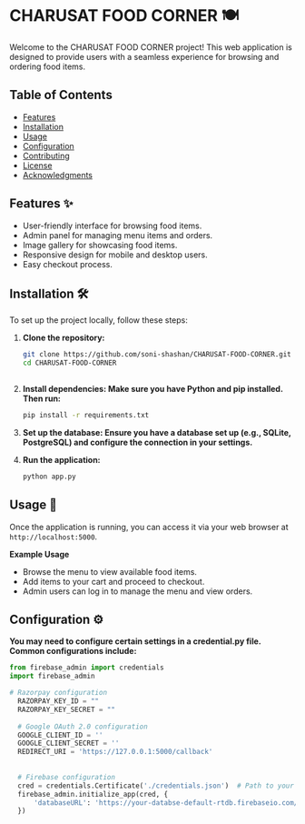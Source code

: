 # CHARUSAT FOOD CORNER 🍽️

Welcome to the CHARUSAT FOOD CORNER project! This web application is designed to provide users with a seamless experience for browsing and ordering food items. 

## Table of Contents
- [Features](#features)
- [Installation](#installation)
- [Usage](#usage)
- [Configuration](#configuration)
- [Contributing](#contributing)
- [License](#license)
- [Acknowledgments](#acknowledgments)

## Features ✨
- User-friendly interface for browsing food items.
- Admin panel for managing menu items and orders.
- Image gallery for showcasing food items.
- Responsive design for mobile and desktop users.
- Easy checkout process.

## Installation 🛠️

To set up the project locally, follow these steps:

1. **Clone the repository:**
   ```bash
   git clone https://github.com/soni-shashan/CHARUSAT-FOOD-CORNER.git
   cd CHARUSAT-FOOD-CORNER
  
2. **Install dependencies: Make sure you have Python and pip installed. Then run:**
     ```bash
     pip install -r requirements.txt
     ```

3. **Set up the database: Ensure you have a database set up (e.g., SQLite, PostgreSQL) and configure the connection in your settings.**
4. **Run the application:**
   ```bash
   python app.py

## Usage 🚀
Once the application is running, you can access it via your web browser at `http://localhost:5000`.

**Example Usage**

- Browse the menu to view available food items.
- Add items to your cart and proceed to checkout.
- Admin users can log in to manage the menu and view orders.

## Configuration ⚙️

**You may need to configure certain settings in a credential.py file. Common configurations include:**
  ```python
  from firebase_admin import credentials
  import firebase_admin

  # Razorpay configuration
    RAZORPAY_KEY_ID = ""
    RAZORPAY_KEY_SECRET = ""
    
    # Google OAuth 2.0 configuration
    GOOGLE_CLIENT_ID = ''
    GOOGLE_CLIENT_SECRET = ''
    REDIRECT_URI = 'https://127.0.0.1:5000/callback' 
    
    
    # Firebase configuration
    cred = credentials.Certificate('./credentials.json')  # Path to your Firebase service account key
    firebase_admin.initialize_app(cred, {
        'databaseURL': 'https://your-databse-default-rtdb.firebaseio.com/'  # Use Firestore URL if using Firestore
    })
  ```
